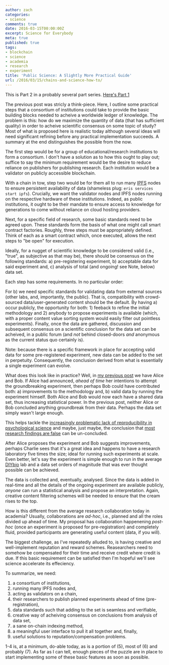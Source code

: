 ```yaml
---
author: zach
categories:
- science
comments: true
date: 2016-03-15T00:00:00Z
excerpt: Science for Everybody
meta: true
published: true
tags:
- blockchain
- science
- academia
- research
- experiment
title: 'Public Science: A Slightly More Practical Guide'
url: /2016/03/15/chains-and-science-how-to/
---
```


This is Part 2 in a probably several part series. [Here's Part 1](/blog/2016/03/14/blockchains-and-science/)

The previous post was stricly a think-piece. Here, I outline some practical steps that a consortium of institutions could take to provide the basic building blocks needed to acheive a worldwide ledger of knowledge. The problem is this: how do we maximize the quantity of data (that has sufficient quality) in order to acheive scientific consensus on some topic of study? Most of what is proposed here is realistic today although several ideas will need significant refining before any practical implementation succeeds. A summary at the end distinguishes the possible from the now.

The first step would be for a group of educational/research institutions to form a consortium. I don't have a solution as to how this ought to play out; suffice to say the minimum requirement would be the desire to reduce reliance on publishers for publishing research. Each institution would be a validator on publicly accessible blockchain.

With a chain in tow, step two would be for them all to run many [IPFS](https://ipfs.io) nodes to ensure persistent availability of data (shameless plug: `eris services start ipfs`). Crucially, we want the validator nodes and IPFS nodes running on the respective hardware of these institutions. Indeed, as public institutions, it ought to be their mandate to ensure access to knowledge for generations to come without reliance on cloud hosting providers. 

Next, for a specific field of research, some basic standards need to be agreed upon. These standards form the basis of what one might call smart contract factories. Roughly, three steps must be appropriately defined. Think of each as a smart contract which, once executed, allows the next steps to "be open" for execution.

Ideally, for a nugget of scientific knowledge to be considered valid (i.e., "true", as subjective as that may be), there should be consensus on the following standards: 
a) pre-registering experiment, 
b) acceptable data for said experiment and, 
c) analysis of total (and ongoing! see Note, below) data set.

Each step has some requirements. In no particular order:

For b) we need specific standards for validating data from external sources (other labs, and, importantly, the public). That is, compatibility with crowd-sourced data/user-generated content should be the default. By having a) occur publicly, the opportunity for both: 1) feeback to refine the initial methodology and 2) anybody to propose experiments is available (which, with a proper content value sorting system would easily filter out pointless experiments). Finally, once the data are gathered, discussion and subsequent consensus on a scientific conclusion for the data set can be acheived, in a public forum (and *not* behind closed-doors *and* anonymous as the current status quo certainly is). 

Note: because there is a specific framework in place for accepting valid data for some pre-registered experiment, new data can be added to the set in perpetuity. Consequently, the conclusion derived from what is essentially a single experiment can evolve.

What does this look like in practice? Well, in [my previous post](/blog/2016/03/14/blockchains-and-science/) we have Alice and Bob. If Alice had announced, *ahead of time* her intentions to attempt the groundbreaking experiment, then perhaps Bob could have contributed both: a) improvements to the methodology and, b) valid data by running the experiment himself. Both Alice and Bob would now each have a shared data set, thus increasing statistical power. In the previous post, neither Alice or Bob concluded anything groundbreak from their data. Perhaps the data set simply wasn't large enough. 

This helps tackle the [increasingly problematic lack of reproducibility in psychological science](http://www.ncbi.nlm.nih.gov/pmc/articles/PMC4550299/) and maybe, just maybe, the conclusion that [most research findings are false](http://journals.plos.org/plosmedicine/article?id=10.1371/journal.pmed.0020124) can be un-concluded.

After Alice proposes the experiment and Bob suggests improvements, perhaps Charlie sees that it's a great idea and happens to have a research laboratory five times the size; ideal for running such experiments at scale. Even better, let's say the experiment is simple enough to run in the average [DIYbio](https://en.wikipedia.org/wiki/Do-it-yourself_biology) lab and a data set orders of magnitude that was ever thought possible can be achieved. 

The data is collected and, eventually, analysed. Since the data is added in real-time and all the details of the ongoing experiment are available publicly, *anyone* can run a statistical analysis and propose an interpretation. Again, creative content filtering schemes will be needed to ensure that the cream rises to the top. 

How is this different from the average research collaboration today in academia? Usually, collaborations are *ad-hoc*, i.e., planned and all the roles divided up ahead of time. My proposal has collaboration happenening *post-hoc* (once an experiment is proposed for pre-registration) and completely fluid, provided participants are generating useful content (data, if you will).

The biggest challenge, as I've repeatedly alluded to, is having creative and well-implement reputation and reward schemes. Reasearchers need to somehow be compensated for their time and receive credit where credit is due. If this basic requirement can be satisfied then I'm hopeful we'll see science accelerate its effeciency.

To summarize, we need:

1) a consortium of institutions,
2) running many IPFS nodes and,
3) acting as validators on a chain,
4) their researchers to publish planned experiments ahead of time (pre-registration),
5) data standards such that adding to the set is seamless and verifiable,
6) creative way of acheiving consensus on conclusions from analysis of data set,
6) a sane on-chain indexing method,
7) a meaningful user interface to pull it all together and, finally,
8) useful solutions to reputation/compensation problems.

1-4 is, at a minimum, do-able today, as is a portion of (5), most of (6) and probably (7). As far as I can tell, enough pieces of the puzzle are in place to start implementing some of these basic features as soon as possible.
